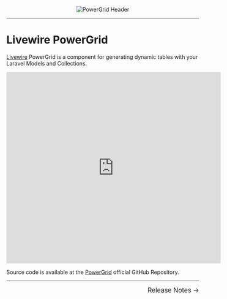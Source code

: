 <div align="center">
	<p><img  src="https://raw.githubusercontent.com/Power-Components/livewire-powergrid/main/art/header.jpg" alt="PowerGrid Header"></p>
</div>

------

# Livewire PowerGrid

[Livewire](https://laravel-livewire.com) PowerGrid is a component for  generating dynamic tables with your Laravel Models and Collections.

<iframe width="560" height="500" 
        src="https://www.youtube.com/embed/4g3A0HEoEbo" 
        title="YouTube video player" 
        frameborder="0" 
        allow="accelerometer; autoplay; clipboard-write; encrypted-media; gyroscope; picture-in-picture" allowfullscreen>
</iframe>

Source code is available at the [PowerGrid](https://github.com/Power-Components/livewire-powergrid) official GitHub Repository.


<hr/>
<footer style="float: right; font-size: larger">
    <span><a style="text-decoration: none;" href="#/get-started/release-notes">Release Notes →</a></span>
</footer>
